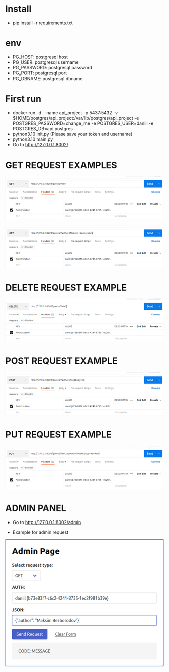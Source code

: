 # Install

- pip install -r requirements.txt

# env

- PG_HOST: postgresql host
- PG_USER: postgresql username
- PG_PASSWORD: postgresql password
- PG_PORT: postgresql port
- PG_DBNAME: postgresql dbname

# First run 

- docker run -d --name api_project -p 5437:5432 -v $HOME/postgres/api_project:/var/lib/postgres/api_project -e POSTGRES_PASSWORD=change_me -e POSTGRES_USER=daniil -e POSTGRES_DB=api postgres
- python3.10 init.py (Please save your token and username)
- python3.10 main.py
- Go to http://127.0.0.1:8002/

# GET REQUEST EXAMPLES

![alt text](examples/get_id.png)

![alt text](examples/get_author.png)

# DELETE REQUEST EXAMPLE

![alt text](examples/delete.png)

# POST REQUEST EXAMPLE

![alt text](examples/post.png)

# PUT REQUEST EXAMPLE

![alt text](examples/put.png)

# ADMIN PANEL

- Go to http://127.0.0.1:8002/admin

- Example for admin request

![alt text](examples/admin.png)